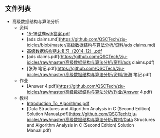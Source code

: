 

## 文件列表

- 高级数据结构与算法分析
    - 资料
        - [15-16试卷wth答案.pdf](https://github.com/QSCTech/zju-icicles/raw/master/高级数据结构与算法分析/资料/15-16试卷wth答案.pdf)
        - [ads claims.md](https://github.com/QSCTech/zju-icicles/blob/master/高级数据结构与算法分析/资料/ads claims.md)
        - [高级数据结构期末复习（2014-12）.pdf](https://github.com/QSCTech/zju-icicles/raw/master/高级数据结构与算法分析/资料/高级数据结构期末复习（2014-12）.pdf)
        - [ads claims.pdf](https://github.com/QSCTech/zju-icicles/raw/master/高级数据结构与算法分析/资料/ads claims.pdf)
        - [张海 笔记.pdf](https://github.com/QSCTech/zju-icicles/raw/master/高级数据结构与算法分析/资料/张海 笔记.pdf)
    - 作业
        - [Answer 4.pdf](https://github.com/QSCTech/zju-icicles/raw/master/高级数据结构与算法分析/作业/Answer 4.pdf)
    - 教材
        - [Introduction_To_Algorithms.pdf](https://github.com/QSCTech/zju-icicles/raw/master/高级数据结构与算法分析/教材/Introduction_To_Algorithms.pdf)
        - [Data Structures and Algorithm Analysis in C (Second Edition) Solution Manual.pdf](https://github.com/QSCTech/zju-icicles/raw/master/高级数据结构与算法分析/教材/Data Structures and Algorithm Analysis in C (Second Edition) Solution Manual.pdf)
